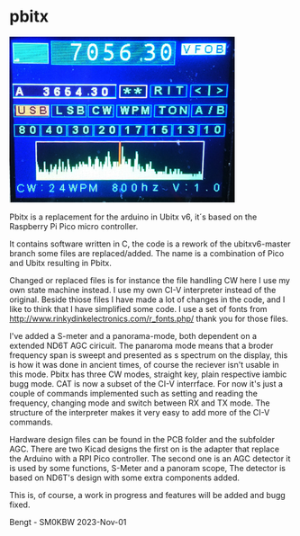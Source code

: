 # pbitx
![Pbitx](/docs/media/panorama_small.JPG)

Pbitx is a replacement for the arduino in Ubitx v6, it´s based on the Raspberry Pi Pico micro controller.

It contains software written in C, the code is a rework of the ubitxv6-master branch some files are replaced/added.
The name is a combination of Pico and Ubitx resulting in Pbitx.

Changed or replaced files is for instance the file handling CW here I use my own state machine instead. I use my own CI-V interpreter
instead of the original. Beside thiose files I have made a lot of changes in the code, and I like to think that I have simplified some
code. I use a set of fonts from http://www.rinkydinkelectronics.com/r_fonts.php/ thank you for those files.

I've added a S-meter and a panorama-mode, both dependent on a extended ND6T AGC ciricuit. The panaroma mode means that a broder frequency
span is sweept and presented as s spectrum on the display, this is how it was done in ancient times, of course the reciever isn't usable
in this mode. Pbitx has three CW modes, straight key, plain respective iambic bugg mode. CAT is now a subset of the CI-V interrface. 
For now it's just a couple of commands implemented such as setting and reading the frequency, changing mode and switch between RX and TX mode.
The structure of the interpreter makes it very easy to add more of the CI-V commands.

Hardware design files can be found in the PCB folder and the subfolder AGC.
There are two Kicad designs the first on is the adapter that replace the Arduino with a RPI Pico controller. The second one is an
AGC detector it is used by some functions, S-Meter and a panoram scope, The detector is based on ND6T's design with some extra components added.

This is, of course, a work in progress and features will be added and bugg fixed.

Bengt - SM0KBW 	2023-Nov-01 






